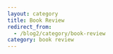 ```yaml
---
layout: category
title: Book Review
redirect_from:
  - /blog2/category/book-review
category: book review
---
```

